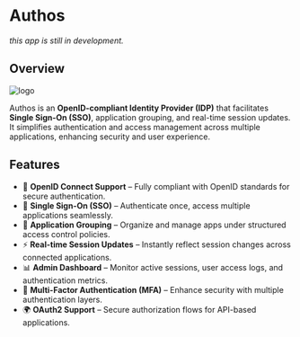 # Authos

_this app is still in development._

## Overview

![logo](https://github.com/user-attachments/assets/3aecf034-07e0-4d27-86e4-807dece2685c)

Authos is an **OpenID-compliant Identity Provider (IDP)** that facilitates **Single Sign-On (SSO)**, application grouping, and real-time session updates. It simplifies authentication and access management across multiple applications, enhancing security and user experience.

## Features
- 🔐 **OpenID Connect Support** – Fully compliant with OpenID standards for secure authentication.
- 🔄 **Single Sign-On (SSO)** – Authenticate once, access multiple applications seamlessly.
- 🏢 **Application Grouping** – Organize and manage apps under structured access control policies.
- ⚡ **Real-time Session Updates** – Instantly reflect session changes across connected applications.
- 📊 **Admin Dashboard** – Monitor active sessions, user access logs, and authentication metrics.
- 🔑 **Multi-Factor Authentication (MFA)** – Enhance security with multiple authentication layers.
- 🌍 **OAuth2 Support** – Secure authorization flows for API-based applications.

